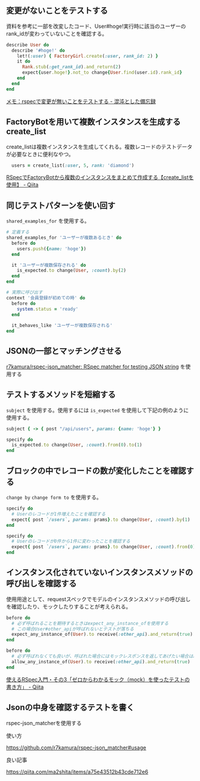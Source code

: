 ## 変更がないことをテストする

資料を参考に一部を改変したコード、User#hoge!実行時に該当のユーザーのrank_idが変わっていないことを確認する。

```rb
describe User do
  describe '#hoge!' do
    let!(:user) { FactoryGirl.create(:user, rank_id: 2) }
    it do
      Rank.stub(:get_rank_id).and_return(2)
      expect{user.hoge!}.not_to change{User.find(user.id).rank_id}
    end
  end
end
```

[メモ：rspecで変更が無いことをテストする - 混沌とした備忘録](https://noboru.hatenablog.jp/entry/2014/02/13/112817)

## FactoryBotを用いて複数インスタンスを生成する create_list

create_listは複数インスタンスを生成してくれる。複数レコードのテストデータが必要なときに便利なやつ。

```rb
  users = create_list(:user, 5, rank: 'diamond')
```

[RSpecでFactoryBotから複数のインスタンスをまとめて作成する【create_listを使用】 - Qiita](https://qiita.com/kodai_0122/items/e755a128f1dade3f53c6)

## 同じテストパターンを使い回す

`shared_examples_for` を使用する。

```rb
# 定義する
shared_examples_for 'ユーザーが複数あるとき' do
  before do
    users.push({name: 'hoge'})
  end

  it 'ユーザーが複数保存される' do
    is_expected.to change(User, :count).by(2)
  end
end

# 実際に呼び出す
context '会員登録が初めての時' do
  before do
    system.status = 'ready'
  end
  
  it_behaves_like 'ユーザーが複数保存される'
end
```

## JSONの一部とマッチングさせる

[r7kamura/rspec-json_matcher: RSpec matcher for testing JSON string](https://github.com/r7kamura/rspec-json_matcher) を使用する

## テストするメソッドを短縮する

`subject` を使用する。使用するには `is_expected` を使用して下記の例のように使用する。

```rb
subject { -> { post "/api/users", params: {name: 'hoge'} }

specify do
  is_expected.to change(User, :count).from(0).to(1)
end
```

## ブロックの中でレコードの数が変化したことを確認する

`change by` `change form to` を使用する。

```rb
specify do
  # Userのレコードが1件増えたことを確認する
  expect{ post `/users`, params: prams}.to change(User, :count).by(1)
end

specify do
  # Userのレコードが0件から1件に変わったことを確認する
  expect{ post `/users`, params: prams}.to change(User, :count).from(0).to(1)
end
```

## インスタンス化されていないインスタンスメソッドの呼び出しを確認する

使用用途として、requestスペックでモデルのインスタンスメソッドの呼び出しを確認したり、モックしたりすることが考えられる。

```rb
before do
  # 必ず呼ばれることを期待するときはexpect_any_instance_ofを使用する
  # この場合User#other_apiが呼ばれないとテストが落ちる
  expect_any_instance_of(User).to receive(:other_api).and_return(true)
end

before do
  # 必ず呼ばれなくても良いが、呼ばれた場合にはモックレスポンスを返してあげたい場合はallow_any_instance_ofを使用する
  allow_any_instance_of(User).to receive(:other_api).and_return(true)
end
```

[使えるRSpec入門・その3「ゼロからわかるモック（mock）を使ったテストの書き方」 - Qiita](https://qiita.com/jnchito/items/640f17e124ab263a54dd)

## Jsonの中身を確認するテストを書く

rspec-json_matcherを使用する

使い方

https://github.com/r7kamura/rspec-json_matcher#usage

良い記事

https://qiita.com/ma2shita/items/a75e43512b43cde712e6

